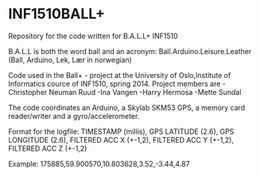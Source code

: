 INF1510BALL+
=============
Repository for the code written for B.A.L.L+ INF1510

B.A.L.L is both the word ball and an acronym:
Ball.Arduino.Leisure.Leather
(Ball, Arduino, Lek, Lær in norwegian)

Code used in the Ball+ - project at the University of Oslo,Institute of Informatics cource of INF1510, spring 2014. Project members are -Christopher Neuman Ruud -Ina Vangen -Harry Hermosa -Mette Sundal

The code coordinates an Arduino, a Skylab SKM53 GPS, a memory card reader/writer and a gyro/accelerometer.

Format for the logfile:
TIMESTAMP (millis),
GPS LATITUDE (2.6),
GPS LONGITUDE (2.6),
FILTERED ACC X (+-1,2),
FILTERED ACC Y (+-1,2),
FILTERED ACC Z (+-1,2)

Example: 175885,59.900570,10.803628,3.52,-3.44,4.87
